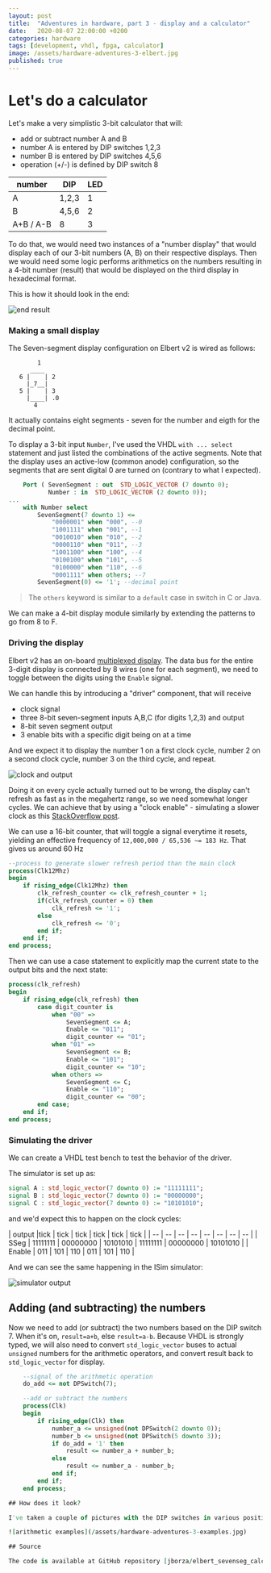 ```yaml
---
layout: post
title:  "Adventures in hardware, part 3 - display and a calculator"
date:   2020-08-07 22:00:00 +0200
categories: hardware
tags: [development, vhdl, fpga, calculator]
image: /assets/hardware-adventures-3-elbert.jpg 
published: true
---
```


# Let's do a calculator

Let's make a very simplistic 3-bit calculator that will:
- add or subtract number A and B
- number A is entered by DIP switches 1,2,3
- number B is entered by DIP switches 4,5,6
- operation (+/-) is defined by DIP switch 8

| number | DIP | LED |
| -- | -- | -- |
| A | 1,2,3 | 1 |
| B | 4,5,6 | 2 |
| A+B / A-B | 8 | 3 |

To do that, we would need two instances of a "number display" that would display each of our 3-bit numbers (A, B) on their respective displays. Then we would need some logic performs arithmetics on the numbers resulting in a 4-bit number (result) that would be displayed on the third display in hexadecimal format.

This is how it should look in the end:

![end result](/assets/hardware-adventures-3-elbert.jpg)

### Making a small display

The Seven-segment display configuration on Elbert v2 is wired as follows:

```
        1    
      ____
   6 |    | 2
     |_7__| 
   5 |    | 3
     |____| .0
       4
```

It actually contains eight segments - seven for the number and eigth for the decimal point.

To display a 3-bit input `Number`, I've used the VHDL `with ... select` statement and just listed the combinations of the active segments. Note that the display uses an active-low (common anode) configuration, so the segments that are sent digital 0 are turned on (contrary to what I expected).

```vhdl
    Port ( SevenSegment : out  STD_LOGIC_VECTOR (7 downto 0);
           Number : in  STD_LOGIC_VECTOR (2 downto 0));
...
	with Number select
		SevenSegment(7 downto 1) <=
			"0000001" when "000", --0
			"1001111" when "001", --1
			"0010010" when "010", --2
			"0000110" when "011", --3
			"1001100" when "100", --4
			"0100100" when "101", --5
			"0100000" when "110", --6
			"0001111" when others; --7
		SevenSegment(0) <= '1'; --decimal point
```

> The `others` keyword is similar to a `default` case in switch in C or Java.

We can make a 4-bit display module similarly by extending the patterns to go from 8 to F.

### Driving the display

Elbert v2 has an on-board [multiplexed display](https://en.wikipedia.org/wiki/Multiplexed_display). The data bus for the entire 3-digit display is connected by 8 wires (one for each segment), we need to toggle between the digits using the `Enable` signal. 

We can handle this by introducing a "driver" component, that will receive 
- clock signal
- three 8-bit seven-segment inputs A,B,C (for digits 1,2,3)
and output
- 8-bit seven segment output
- 3 enable bits with a specific digit being on at a time

And we expect it to display the number 1 on a first clock cycle, number 2 on a second clock cycle, number 3 on the third cycle, and repeat.

![clock and output](/assets/hardware-adventures-3-driver.png)

Doing it on every cycle actually turned out to be wrong, the display can't refresh as fast as in the megahertz range, so we need somewhat longer cycles. We can achieve that by using a "clock enable" - simulating a slower clock as  this [StackOverflow post](https://stackoverflow.com/questions/15244992/vhdl-creating-a-very-slow-clock-pulse-based-on-a-very-fast-clock).

We can use a 16-bit counter, that will toggle a signal everytime it resets, yielding an effective frequency of `12,000,000 / 65,536 ~= 183 Hz`. That gives us around 60 Hz 

```vhdl
--process to generate slower refresh period than the main clock
process(Clk12Mhz)
begin
	if rising_edge(Clk12Mhz) then
		clk_refresh_counter <= clk_refresh_counter + 1;
		if(clk_refresh_counter = 0) then
			clk_refresh <= '1';
		else
			clk_refresh <= '0';
		end if;
	end if;
end process;
```
Then we can use a case statement to explicitly map the current state to the output bits and the next state:

```vhdl
process(clk_refresh) 
begin
	if rising_edge(clk_refresh) then
		case digit_counter is
			when "00" => 
				SevenSegment <= A;
				Enable <= "011";
				digit_counter <= "01";
			when "01" =>
				SevenSegment <= B;
				Enable <= "101";
				digit_counter <= "10";
			when others => 
				SevenSegment <= C;
				Enable <= "110";
				digit_counter <= "00";
		end case;
	end if;
end process;
```

### Simulating the driver

We can create a VHDL test bench to test the behavior of the driver.

The simulator is set up as:

```vhdl
signal A : std_logic_vector(7 downto 0) := "11111111";
signal B : std_logic_vector(7 downto 0) := "00000000";
signal C : std_logic_vector(7 downto 0) := "10101010";   
```

and we'd expect this to happen on the clock cycles:

| output |tick | tick | tick | tick | tick | tick |
| -- | -- | -- | -- | -- | -- | -- | -- |
| SSeg   | 11111111 | 00000000 | 10101010   | 11111111 | 00000000 | 10101010   | 
| Enable | 011      | 101      | 110        |  011      | 101      | 110        |

And we can see the same happening in the ISim simulator:

![simulator output](/assets/hardware-adventures-3-sseg-isim.png)

## Adding (and subtracting) the numbers

Now we need to add (or subtract) the two numbers based on the DIP switch 7. When it's on, `result=a+b`, else `result=a-b`.
Because VHDL is strongly typed, we will also need to convert `std_logic_vector` buses to actual `unsigned` numbers for the arithmetic operators, and convert result back to `std_logic_vector` for display. 

```vhdl
    --signal of the arithmetic operation
    do_add <= not DPSwitch(7);

	--add or subtract the numbers
	process(Clk)
	begin
		if rising_edge(Clk) then
			number_a <= unsigned(not DPSwitch(2 downto 0));
			number_b <= unsigned(not DPSwitch(5 downto 3));
			if do_add = '1' then
				result <= number_a + number_b;
			else
				result <= number_a - number_b;
			end if;
		end if;
	end process;

## How does it look?

I've taken a couple of pictures with the DIP switches in various positions:

![arithmetic examples](/assets/hardware-adventures-3-examples.jpg)

## Source

The code is available at GitHub repository [jborza/elbert_sevenseg_calc](https://github.com/jborza/elbert_sevenseg_calc).
